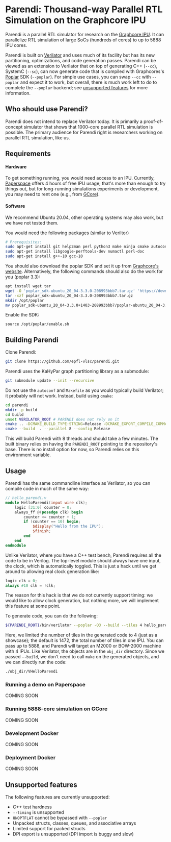 # Parendi: Thousand-way Parallel RTL Simulation on the Graphcore IPU

Parendi is a parallel RTL simulator for research on the [Graphcore IPU](https://www.graphcore.ai). It can parallelize RTL simulation of large SoCs (hundreds of cores) to up to 5888 IPU cores.

Parendi is built on [Verilator](https://www.veripool.org/verilator) and uses much of its facility but has its new partitioning, optimizations, and code generation passes.
Parendi can be viewed as an extension to Verilator that on top of generating C++ (`--cc`), SystemC (`--sc`), can now generate code that is compiled with Graphcores's [Poplar](https://docs.graphcore.ai/en/latest/child-pages/poplar.html#poplar) SDK (`--poplar`).
For simple use cases, you can swap `--cc` with `--poplar` and expect it to work, but overall, there is much work left to do to complete the `--poplar` backend; see [unsupported features](#Unsupported-features) for more information.

## Who should use Parendi?
Parendi does not intend to replace Verilator today. It is primarily a proof-of-concept simulator that shows that 1000-core parallel RTL simulation is possible.
The primary audience for Parendi right is researchers working on parallel RTL simulation, like us.



## Requirements

#### Hardware
To get something running, you would need access to an IPU. Currently, [Paperspace](https://gcore.com) offers 4 hours of free IPU usage; that's more than enough to try things out, but for long-running simulations experiments or development, you may need to rent one (e.g., from [GCore](https://gcore.com)).

#### Software

We recommend Ubuntu 20.04, other operating systems may also work, but we have not tested them.

You would need the following packages (similar to Veriltor)
```bash
# Prerequisites:
sudo apt-get install git help2man perl python3 make ninja cmake autoconf g++ flex bison ccache
sudo apt-get install libgoogle-perftools-dev numactl perl-doc
sudo apt-get install g++-10 gcc-10
```



You should also download the poplar SDK and set it up from [Graphcore's website](https://www.graphcore.ai/downloads). Alternatively, the following commands should also do the work for you (poplar 3.3):

```bash
apt install wget tar
wget -O 'poplar_sdk-ubuntu_20_04-3.3.0-208993bbb7.tar.gz' 'https://downloads.graphcore.ai/direct?package=poplar-poplar_sdk_ubuntu_20_04_3.3.0_208993bbb7-3.3.0&file=poplar_sdk-ubuntu_20_04-3.3.0-208993bbb7.tar.gz'
tar -xzf poplar_sdk-ubuntu_20_04-3.3.0-208993bbb7.tar.gz
mkdir /opt/poplar
mv poplar_sdk-ubuntu_20_04-3.3.0+1403-208993bbb7/poplar-ubuntu_20_04-3.3.0+7857-b67b751185 /opt/poplar
```

Enable the SDK:
```
source /opt/poplar/enable.sh
```

## Building Parendi

Clone Parendi:

``` bash
git clone https://github.com/epfl-vlsc/parendi.git
```

Parendi uses the KaHyPar graph partitioning library as a submodule:
```bash
git submodule update --init --recursive
```


Do not use the `autoconf` and `Makefile` as you would typically build Verilator; it probably will not work. Instead, build using `cmake`:

```bash
cd parendi
mkdir -p build
cd build
unset VERILATOR_ROOT # PARENDI does not rely on it
cmake .. -DCMAKE_BUILD_TYPE:STRING=Release -DCMAKE_EXPORT_COMPILE_COMMANDS:BOOL=TRUE -DCMAKE_C_COMPILER:FILEPATH=/usr/bin/gcc-10 -DCMAKE_CXX_COMPILER:FILEPATH=/usr/bin/g++-10 -G Ninja
cmake --build  . --parallel 8 --config Release
```
This will build Parendi with 8 threads and should take a few minutes.
The built binary relies on having the `PARENDI_ROOT` pointing to the repository's base.
There is no install option for now, so Parendi relies on this environment variable.



## Usage

Parendi has the same commandline interface as Verilator, so you can compile code in much of the same way:
```verilog
// hello_parendi.v
module HelloParendi(input wire clk);
    logic [31:0] counter = 0;
    always_ff @(posedge clk) begin
        counter <= counter + 1;
        if (counter == 10) begin;
            $display("Hello from the IPU");
            $finish;
        end
    end
endmodule
```
Unlike Verilator, where you have a C++ test bench, Parendi requires all the code to be in Verilog.
The top-level module should always have one input, the clock, which is automatically toggled.
This is just a hack until we get around to allowing real clock generation like:
```verilog
logic clk = 0;
always #10 clk = !clk;
```
The reason for this hack is that we do not currently support timing: we would like to allow clock generation, but nothing more, we will implement this feature at some point.

To generate code, you can do the following:
```bash
${PARENDI_ROOT}/bin/verilator --poplar -O3 --build --tiles 4 hello_parendi.v
```
Here, we limited the number of tiles in the generated code to 4 (just as a showcase); the default is 1472, the total number of tiles in one IPU. You can pass up to 5888, and Parendi will target an M2000 or BOW-2000 machine with 4 IPUs.
Like Verilator, the objects are in the `obj_dir` directory. Since we passed `--build`, we don't need to call `make` on the generated objects, and we can directly run the code:

```bash
./obj_dir/VHelloParendi
```





### Running a demo on Paperspace
COMING SOON


### Running 5888-core simulation on GCore
COMING SOON

### Development Docker
COMING SOON

### Deployment Docker
COMING SOON


## Unsupported features
The following features are currently unsupported:
- C++ test hardness
- `--timing` is unsupported
- `UNOPTFLAT` cannot be bypassed with `--poplar`
- Unpacked structs, classes, queues, and associative arrays
- Limited support for packed structs
- DPI export is unsupported (DPI import is buggy and slow)

